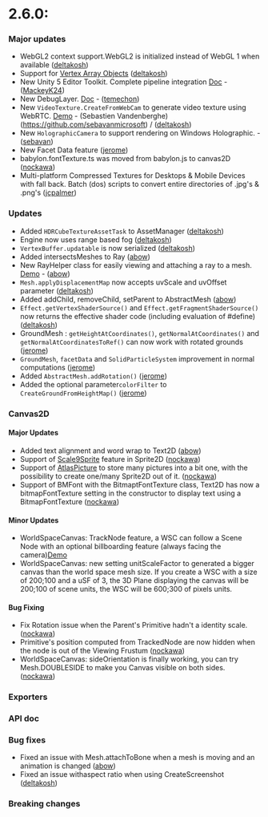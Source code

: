 # 2.6.0:

### Major updates
 - WebGL2 context support.WebGL2 is initialized instead of WebGL 1 when available ([deltakosh](https://github.com/deltakosh))
 - Support for [Vertex Array Objects](https://www.opengl.org/registry/specs/ARB/vertex_array_object.txt) ([deltakosh](https://github.com/deltakosh))
 - New Unity 5 Editor Toolkit. Complete pipeline integration [Doc](TODO) - ([MackeyK24](https://github.com/MackeyK24))
 - New DebugLayer. [Doc](TODO) - ([temechon](https://github.com/temechon))
 - New `VideoTexture.CreateFromWebCam` to generate video texture using WebRTC. [Demo](https://www.babylonjs-playground.com#1R77YT#2) - (Sebastien Vandenberghe)(https://github.com/sebavanmicrosoft) / ([deltakosh](https://github.com/deltakosh))
 - New `HolographicCamera` to support rendering on Windows Holographic. - ([sebavan](https://github.com/sebavan))
 - New Facet Data feature ([jerome](https://github.com/jbousquie))
 - babylon.fontTexture.ts was moved from babylon.js to canvas2D ([nockawa](https://github.com/nockawa))
 - Multi-platform Compressed Textures for Desktops & Mobile Devices with fall back.  Batch (dos) scripts to convert entire directories of .jpg's & .png's ([jcpalmer](https://github.com/Palmer-JC))

### Updates
- Added `HDRCubeTextureAssetTask` to AssetManager ([deltakosh](https://github.com/deltakosh))
- Engine now uses range based fog ([deltakosh](https://github.com/deltakosh))
- `VertexBuffer.updatable` is now serialized ([deltakosh](https://github.com/deltakosh))
- Added intersectsMeshes to Ray ([abow](https://github.com/abow))
- New RayHelper class for easily viewing and attaching a ray to a mesh.  [Demo](http://www.babylonjs-playground.com/#ZHDBJ#34) - ([abow](https://github.com/abow))
- `Mesh.applyDisplacementMap` now accepts uvScale and uvOffset parameter ([deltakosh](https://github.com/deltakosh))
- Added addChild, removeChild, setParent to AbstractMesh ([abow](https://github.com/abow))
- `Effect.getVertexShaderSource()` and `Effect.getFragmentShaderSource()` now returns the effective shader code (including evaluation of #define) ([deltakosh](https://github.com/deltakosh))
- GroundMesh : `getHeightAtCoordinates()`, `getNormalAtCoordinates()` and `getNormalAtCoordinatesToRef()` can now work with rotated grounds ([jerome](https://github.com/jbousquie))  
- `GroundMesh`, `facetData` and `SolidParticleSystem` improvement in normal computations ([jerome](https://github.com/jbousquie))   
- Added `AbstractMesh.addRotation()` ([jerome](https://github.com/jbousquie))  
- Added the optional parameter`colorFilter` to `CreateGroundFromHeightMap()` ([jerome](https://github.com/jbousquie))  
 
### Canvas2D

#### Major Updates
 - Added text alignment and word wrap to Text2D ([abow](https://github.com/abow))
 - Support of [Scale9Sprite](http://doc.babylonjs.com/overviews/Canvas2D_Sprite2D#scale9sprite-feature) feature in Sprite2D ([nockawa](https://github.com/nockawa))
 - Support of [AtlasPicture](http://doc.babylonjs.com/overviews/Canvas2D_AtlasPicture) to store many pictures into a bit one, with the possibility to create one/many Sprite2D out of it. ([nockawa](https://github.com/nockawa))
 - Support of BMFont with the BitmaptFontTexture class, Text2D has now a bitmapFontTexture setting in the constructor to display text using a BitmapFontTexture ([nockawa](https://github.com/nockawa))

#### Minor Updates
 - WorldSpaceCanvas: TrackNode feature, a WSC can follow a Scene Node with an optional billboarding feature (always facing the camera)[Demo](http://babylonjs-playground.com/#1KYG17#1)
 - WorldSpaceCanvas: new setting unitScaleFactor to generated a bigger canvas than the world space mesh size. If you create a WSC with a size of 200;100 and a uSF of 3, the 3D Plane displaying the canvas will be 200;100 of scene units, the WSC will be 600;300 of pixels units.

#### Bug Fixing
 - Fix Rotation issue when the Parent's Primitive hadn't a identity scale. ([nockawa](https://github.com/nockawa))
 - Primitive's position computed from TrackedNode are now hidden when the node is out of the Viewing Frustum ([nockawa](https://github.com/nockawa))
 - WorldSpaceCanvas: sideOrientation is finally working, you can try Mesh.DOUBLESIDE to make you Canvas visible on both sides. ([nockawa](https://github.com/nockawa))


### Exporters
    
### API doc

### Bug fixes
 - Fixed an issue with Mesh.attachToBone when a mesh is moving and an animation is changed ([abow](https://github.com/abow))
 - Fixed an issue withaspect ratio when using CreateScreenshot ([deltakosh](https://github.com/deltakosh))

### Breaking changes
